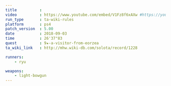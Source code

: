 ```yaml
---
title          :
video          : https://www.youtube.com/embed/V1Fz8f6xAXw #https://youtu.be/V1Fz8f6xAXw
run_type       : ta-wiki-rules
platform       : ps4
patch_version  : 5.00
date           : 2018-09-03
time           : 26'37"83
quest          : 9★-a-visitor-from-eorzea
ta_wiki_link   : http://mhw.wiki-db.com/solota/record/1228

runners:
    - ryu

weapons:
    - light-bowgun
---
```

